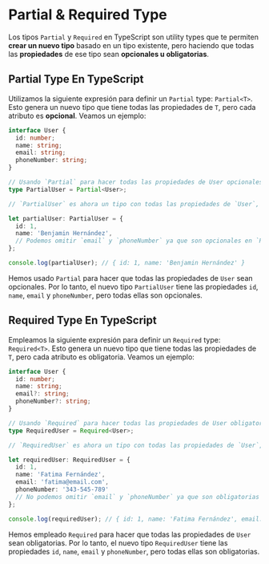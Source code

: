 # **Partial & Required Type**

Los tipos `Partial` y `Required` en TypeScript son utility types que te permiten **crear un nuevo tipo** basado en un tipo existente, pero haciendo que todas las **propiedades** de ese tipo sean **opcionales u obligatorias**.

## **Partial Type En TypeScript**

Utilizamos la siguiente expresión para definir un `Partial` type: `Partial<T>`. Esto genera un nuevo tipo que tiene todas las propiedades de `T`, pero cada atributo es **opcional**. Veamos un ejemplo:

```typescript
interface User {
  id: number;
  name: string;
  email: string;
  phoneNumber: string;
}

// Usando `Partial` para hacer todas las propiedades de User opcionales
type PartialUser = Partial<User>;

// `PartialUser` es ahora un tipo con todas las propiedades de `User`, pero cada una de ellas es opcional.

let partialUser: PartialUser = {
  id: 1,
  name: 'Benjamin Hernández',
  // Podemos omitir `email` y `phoneNumber` ya que son opcionales en `PartialUser`
};

console.log(partialUser); // { id: 1, name: 'Benjamin Hernández' }
```
Hemos usado `Partial` para hacer que todas las propiedades de `User` sean opcionales. Por lo tanto, el nuevo tipo `PartialUser` tiene las propiedades `id`, `name`, `email` y `phoneNumber`, pero todas ellas son opcionales.

## **Required Type En TypeScript**
Empleamos la siguiente expresión para definir un `Required` type: `Required<T>`. Esto genera un nuevo tipo que tiene todas las propiedades de `T`, pero cada atributo es obligatoria. Veamos un ejemplo:

```typescript
interface User {
  id: number;
  name: string;
  email?: string;
  phoneNumber?: string;
}

// Usando `Required` para hacer todas las propiedades de User obligatorias
type RequiredUser = Required<User>;

// `RequiredUser` es ahora un tipo con todas las propiedades de `User`, pero cada una de ellas es obligatoria.

let requiredUser: RequiredUser = {
  id: 1,
  name: 'Fatima Fernández',
  email: 'fatima@email.com',
  phoneNumber: '343-545-789'
  // No podemos omitir `email` y `phoneNumber` ya que son obligatorias en `RequiredUser`
};

console.log(requiredUser); // { id: 1, name: 'Fatima Fernández', email: 'fatima@email.com', phoneNumber: '343-545-789' }
```

Hemos empleado `Required` para hacer que todas las propiedades de `User` sean obligatorias. Por lo tanto, el nuevo tipo `RequiredUser` tiene las propiedades `id`, `name`, `email` y `phoneNumber`, pero todas ellas son obligatorias.
